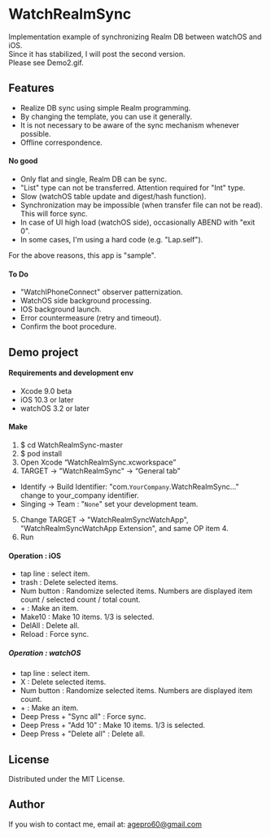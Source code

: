 # WatchRealmSync
Implementation example of synchronizing Realm DB between watchOS and iOS.  
Since it has stabilized, I will post the second version.  
Please see Demo2.gif.

## Features
* Realize DB sync using simple Realm programming.
* By changing the template, you can use it generally.
* It is not necessary to be aware of the sync mechanism whenever possible.
* Offline correspondence.

#### No good
* Only flat and single, Realm DB can be sync.
* "List" type can not be transferred. Attention required for "Int" type.
* Slow (watchOS table update and digest/hash function).
* Synchronization may be impossible (when transfer file can not be read). This will force sync.
* In case of UI high load (watchOS side), occasionally ABEND with "exit 0".
* In some cases, I'm using a hard code (e.g. "Lap.self").

For the above reasons, this app is "sample".

#### To Do
* "WatchIPhoneConnect" observer patternization.
* WatchOS side background processing.
* IOS background launch.
* Error countermeasure (retry and timeout).
* Confirm the boot procedure.

## Demo project

#### Requirements and development env
* Xcode 9.0 beta
* iOS 10.3 or later
* watchOS 3.2 or later

#### Make
1. $ cd WatchRealmSync-master
2. $ pod install
3. Open Xcode “WatchRealmSync.xcworkspace”
4. TARGET -> "WatchRealmSync" -> “General tab”
 * Identify -> Build Identifier: "com.`YourCompany`.WatchRealmSync..." change to your_company identifier.
 * Singing -> Team : "`None`" set your development team.
5. Change TARGET -> "WatchRealmSyncWatchApp", "WatchRealmSyncWatchApp Extension", and same OP item 4.
6. Run

#### Operation : iOS
* tap line : select item.
* trash : Delete selected items.
* Num button : Randomize selected items. Numbers are displayed item count / selected count / total count.
* \+ : Make an item.
* Make10 : Make 10 items. 1/3 is selected.
* DelAll : Delete all.
* Reload : Force sync.

##### Operation : watchOS
* tap line : select item.
* X : Delete selected items.
* Num button : Randomize selected items. Numbers are displayed item count.
* \+ : Make an item.
* Deep Press + "Sync all" : Force sync.
* Deep Press + "Add 10" : Make 10 items. 1/3 is selected.
* Deep Press + "Delete all" : Delete all.

## License
Distributed under the MIT License.

## Author
If you wish to contact me, email at: agepro60@gmail.com
